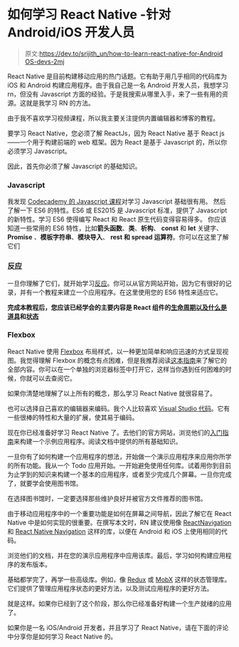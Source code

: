 # 如何学习 React Native -针对 Android/iOS 开发人员

> 原文:[https://dev.to/srijith_un/how-to-learn-react-native-for-Android OS-devs-2mj](https://dev.to/srijith_un/how-to-learn-react-native---for-androidios-devs-2mj)

React Native 是目前构建移动应用的热门话题。它有助于用几乎相同的代码库为 iOS 和 Android 构建应用程序。由于我自己是一名 Android 开发人员，我想学习 rn，但没有 Javascript 方面的经验。于是我搜索从哪里入手，来了一些有用的资源。这就是我学习 RN 的方法。

由于我不喜欢学习视频课程，所以我主要关注提供内置编辑器和博客的教程。

要学习 React Native，您必须了解 ReactJs，因为 React Native 基于 React js——一个用于构建前端的 web 框架。因为 React 是基于 Javascript 的，所以你必须学习 Javascript。

因此，首先你必须了解 Javascript 的基础知识。

### [](#javascript)Javascript

我发现 [Codecademy 的 Javascript 课程](https://www.codecademy.com/learn/introduction-to-javascript)对学习 Javascript 基础很有用。
然后了解一下 ES6 的特性。ES6 或 ES2015 是 Javascript 标准，提供了 Javascript 的新特性。学习 ES6 使得编写 React 和 React 原生代码变得容易得多。
你应该知道一些常用的 ES6 特性，比如**箭头函数**、**类**、**析构**、 **const** 和 **let** 关键字、 **Promise** 、**模板字符串**、**模块导入**、 **rest 和 spread 运算符**。你可以在这里了解它们

### [](#reactjs)反应

一旦你理解了它们，就开始学习[反应](https://reactjs.org/)。你可以从官方网站开始，因为它有很好的记录，并有一个教程来建立一个应用程序。在这里使用您的 ES6 特性来适应它。

**完成本教程后，您应该已经学会的主要内容是 React 组件的[生命周期以及什么是](https://reactjs.org/docs/react-component.html#the-component-lifecycle)[道具](https://reactjs.org/docs/components-and-props.html#props-are-read-only)和[状态](https://reactjs.org/docs/state-and-lifecycle.html)**

### [](#flexbox)Flexbox

React Native 使用 [Flexbox](http://facebook.github.io/react-native/docs/flexbox.html) 布局样式，以一种更加简单和响应迅速的方式呈现视图。我觉得理解 Flexbox 的概念有点困难，但是我推荐阅读[这本指南](https://medium.freecodecamp.org/understanding-flexbox-everything-you-need-to-know-b4013d4dc9af)来了解它的全部内容。你可以在一个单独的浏览器标签中打开它，这样当你遇到任何困难的时候，你就可以去查阅它。

如果你清楚地理解了以上所有的概念，那么学习 React Native 就很容易了。

也可以选择自己喜欢的编辑器来编码。我个人比较喜欢 [Visual Studio 代码](https://code.visualstudio.com/)。它有一些很棒的特性和大量的扩展，使其易于编码。

现在你已经准备好学习 React Native 了。去他们的官方网站，浏览他们的[入门指南](http://facebook.github.io/react-native/docs/getting-started.html)来构建一个示例应用程序。阅读文档中提供的所有基础知识。

一旦你有了如何构建一个应用程序的想法，开始做一个演示应用程序来应用你所学的所有功能。我从一个 Todo 应用开始。一开始避免使用任何库。试着用你到目前为止学到的知识来构建一个基本的应用程序，或者至少完成几个屏幕。一旦你完成了，就要学会使用图书馆。

在选择图书馆时，一定要选择那些维护良好并被官方文件推荐的图书馆。

由于移动应用程序中的一个重要功能是如何在屏幕之间导航，因此了解它在 React Native 中是如何实现的很重要。在撰写本文时，RN 建议使用像 [ReactNavigation](https://reactnavigation.org/) 和 [React Native Navigation](https://github.com/wix/react-native-navigation) 这样的库，以便在 Android 和 iOS 上使用相同的代码。

浏览他们的文档，并在您的演示应用程序中应用该库。最后，学习如何构建应用程序的发布版本。

基础都学完了，再学一些高级库。例如，像 [Redux](http://redux.js.org/) 或 [MobX](https://mobx.js.org/) 这样的状态管理库。它们提供了管理应用程序状态的更好方法，以及测试应用程序的更好方法。

就是这样。如果你已经到了这个阶段，那么你已经准备好构建一个生产就绪的应用了。

如果你是一名 iOS/Android 开发者，并且学习了 React Native，请在下面的评论中分享你是如何学习 React Native 的。